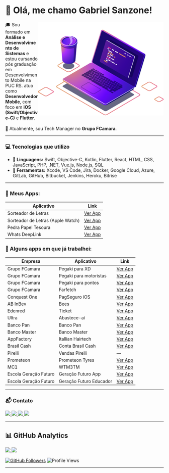 <h1>🖖 Olá, me chamo <strong>Gabriel Sanzone!</strong></h1>

<img src="https://raw.githubusercontent.com/gcmms/gcmms/master/src/pc.png" width="400px" align="right" alt="Computador Gabriel Sanzone">

<p align="left">
🎓 Sou formado em <strong>Análise e Desenvolvimento de Sistemas</strong> e estou cursando pós graduação em Desenvolvimento Mobile na PUC RS. atuo como <strong>Desenvolvedor Mobile</strong>, com foco em <strong>iOS (Swift/Objective-C)</strong> e <strong>Flutter</strong>.<br><br>
🚀 Atualmente, sou Tech Manager no <strong>Grupo FCamara</strong>.
</p>

---

### 💻 Tecnologias que utilizo

- **🦄 Linguagens:** Swift, Objective-C, Kotlin, Flutter, React, HTML, CSS, JavaScript, PHP, .NET, Vue.js, Node.js, SQL
- **💼 Ferramentas:** Xcode, VS Code, Jira, Docker, Google Cloud, Azure, GitLab, GitHub, Bitbucket, Jenkins, Heroku, Bitrise

---

### 📱 Meus Apps:
| Aplicativo | Link |
|------------|------|
| Sorteador de Letras | [Ver App](https://apps.apple.com/br/app/stop-sorteador-de-letras/id1551750689?platform=iphone) |
| Sorteador de Letras (Apple Watch) | [Ver App](https://apps.apple.com/br/app/stop-sorteador-de-letras/id1551750689?platform=appleWatch) |
| Pedra Papel Tesoura | [Ver App](https://apps.apple.com/br/app/pedra-papel-tesoura/id6478033452) |
| Whats DeepLink | [Ver App](https://apps.apple.com/br/app/whats-deeplink/id6446653488) |


### 📱 Alguns apps em que já trabalhei:

| Empresa | Aplicativo | Link |
|--------|------------|------|
| Grupo FCamara | Pegaki para XD | [Ver App](https://play.google.com/store/apps/details?id=br.com.pegaki.crossdocking&hl=pt_BR) |
| Grupo FCamara | Pegaki para motoristas | [Ver App](https://apps.apple.com/br/app/pegaki-para-motoristas/id6736534451) |
| Grupo FCamara | Pegaki para pontos | [Ver App](https://apps.apple.com/br/app/pegaki-para-pontos/id1565582669?platform=iphone) |
| Grupo FCamara | Farfetch | [Ver App](https://apps.apple.com/br/app/farfetch-moda-de-luxo/id906698760) |
| Conquest One | PagSeguro iOS | [Ver App](https://apps.apple.com/br/app/banco-pagbank-pagseguro/id1186059012) |
| AB InBev | Bees | [Ver App](https://apps.apple.com/br/app/bees-us/id1521898668) |
| Edenred | Ticket | [Ver App](https://apps.apple.com/br/app/ticket/id864205019) |
| Ultra | Abastece-aí | [Ver App](https://apps.apple.com/br/app/abastece-a%C3%AD-cashback-e-pix/id1052059383) |
| Banco Pan | Banco Pan | [Ver App](https://apps.apple.com/br/app/banco-pan-conta-digital/id1410400504) |
| Banco Master | Banco Master | [Ver App](https://apps.apple.com/br/app/banco-m%C3%A1xima-internet-banking/id1446888568) |
| AppFactory | Itallian Hairtech | [Ver App](https://apps.apple.com/br/app/itallian-hairtech/id1319429617) |
| Brasil Cash | Conta Brasil Cash | [Ver App](https://apps.apple.com/br/app/conta-brasil-cash/id1503899771) |
| Pirelli | Vendas Pirelli | — |
| Prometeon | Prometeon Tyres | [Ver App](https://apps.apple.com/br/app/prometeon-tyres/id1207388924) |
| MC1 | WTM3TM | [Ver App](https://apps.apple.com/br/app/wtm3d/id1539497527) |
| Escola Geração Futuro | Geração Futuro App | [Ver App](https://apps.apple.com/br/app/escola-gera%C3%A7%C3%A3o-futuro/id1491994820) |
| Escola Geração Futuro | Geração Futuro Educador | [Ver App](https://apps.apple.com/br/app/escola-gera%C3%A7%C3%A3o-futuro/id1491994820) |

---

### 📬 Contato

<a href="https://gabrielsanzone.app" target="_blank">
  <img src="https://img.shields.io/badge/-Portfolio-0008ff?style=flat-square&logo=safari&logoColor=white" />
</a>
<a href="mailto:gabriel.sanzone.dev@gmail.com" target="_blank">
  <img src="https://img.shields.io/badge/-Gmail-FF0000?style=flat-square&logo=gmail&logoColor=white" />
</a>
<a href="https://www.linkedin.com/in/gabrielsanzone/" target="_blank">
  <img src="https://img.shields.io/badge/-LinkedIn-0e76a8?style=flat-square&logo=linkedin&logoColor=white" />
</a>
<a href="https://www.instagram.com/gabriel.sanzone/" target="_blank">
  <img src="https://img.shields.io/badge/-Instagram-DF0174?style=flat-square&logo=instagram&logoColor=white" />
</a>

---

<h2>📊 GitHub Analytics</h2>

<a href="https://github.com/gcmms">
  <img height="180em" src="https://github-readme-stats.vercel.app/api?username=gcmms&show_icons=true&theme=default" />
</a>
<a href="https://github.com/gcmms">
  <img height="180em" src="https://github-readme-stats.vercel.app/api/top-langs/?username=gcmms&layout=compact&hide=html,css" />
</a>

[![GitHub Followers](https://img.shields.io/github/followers/gcmms?label=Seguidores&style=social)](https://github.com/gcmms)
![Profile Views](https://komarev.com/ghpvc/?username=gcmms&color=006bed)

---
